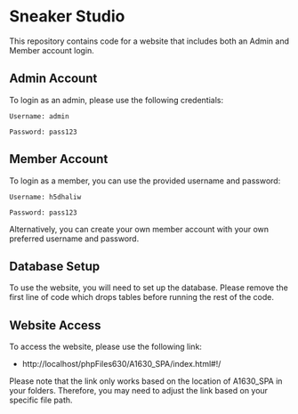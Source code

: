 # Sneaker Studio

This repository contains code for a website that includes both an Admin and Member account login. 

## Admin Account
To login as an admin, please use the following credentials:

`Username: admin`

`Password: pass123`

## Member Account
To login as a member, you can use the provided username and password:

`Username: h5dhaliw`

`Password: pass123`

Alternatively, you can create your own member account with your own preferred username and password.

## Database Setup
To use the website, you will need to set up the database. Please remove the first line of code which drops tables before running the rest of the code. 

## Website Access
To access the website, please use the following link:
- http://localhost/phpFiles630/A1630_SPA/index.html#!/ 

Please note that the link only works based on the location of A1630_SPA in your folders. Therefore, you may need to adjust the link based on your specific file path.

